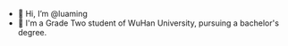 - 👋 Hi, I’m @luaming
- 👀 I'm a Grade Two student of WuHan University, pursuing a bachelor's degree.

<!---
luaming/luaming is a ✨ special ✨ repository because its `README.md` (this file) appears on your GitHub profile.
You can click the Preview link to take a look at your changes.
--->
